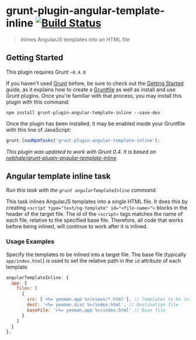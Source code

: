 # grunt-plugin-angular-template-inline [![Build Status](https://secure.travis-ci.org/nebhale/grunt-plugin-angular-template-inline.png?branch=master)](http://travis-ci.org/nebhale/grunt-plugin-angular-template-inline)

> Inlines AngularJS templates into an HTML file

## Getting Started

This plugin requires Grunt `~0.4.0`

If you haven't used [Grunt](http://gruntjs.com/) before, be sure to check out the [Getting Started](http://gruntjs.com/getting-started) guide, as it explains how to create a [Gruntfile](http://gruntjs.com/sample-gruntfile) as well as install and use Grunt plugins. Once you're familiar with that process, you may install this plugin with this command:

```shell
npm install grunt-plugin-angular-template-inline --save-dev
```

Once the plugin has been installed, it may be enabled inside your Gruntfile with this line of JavaScript:

```js
grunt.loadNpmTasks('grunt-plugin-angular-template-inline');
```

_This plugin was updated to work with Grunt 0.4. It is based on [nebhale/grunt-plugin-angular-template-inline](https://github.com/nebhale/grunt-plugin-angular-template-inline)._

## Angular template inline task
_Run this task with the `grunt angularTemplateInline` command._

This task inlines AngularJS templates into a single HTML file. It does this by creating `<script type="text/ng-template" id="<file-name>">` blocks in the header of the target file.  The id of the `<script>` tags matches the name of each file, relative to the specified base file. Therefore, all code that works before being inlined, will continue to work after it is inlined.

### Usage Examples

Specify the templates to be inlined into a target file. The base file (typically `app/index.html`) is used to set the relative path in the `id` attribute of each template.

```js
angularTemplateInline: {
  app: {
    files: [
      {
        src: ['<%= yeoman.app %>/views/*.html'], // Templates to be inlined
        dest: '<%= yeoman.dist %>/index.html', // Destination file
        baseFile: '<%= yeoman.app %>/index.html' // Base file
      }
    ]
  }
},
```
